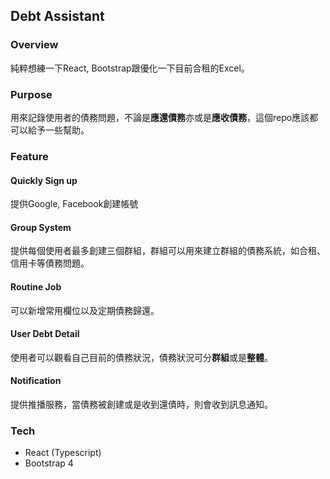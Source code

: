 ## Debt Assistant

### Overview
純粹想練一下React, Bootstrap跟優化一下目前合租的Excel。

### Purpose
用來記錄使用者的債務問題，不論是**應還債務**亦或是**應收債務**，這個repo應該都可以給予一些幫助。

### Feature

#### Quickly Sign up
提供Google, Facebook創建帳號

#### Group System
提供每個使用者最多創建三個群組，群組可以用來建立群組的債務系統，如合租、信用卡等債務問題。

#### Routine Job
可以新增常用欄位以及定期債務歸還。

#### User Debt Detail
使用者可以觀看自己目前的債務狀況，債務狀況可分**群組**或是**整體**。

#### Notification
提供推播服務，當債務被創建或是收到還債時，則會收到訊息通知。

### Tech
- React (Typescript)
- Bootstrap 4
